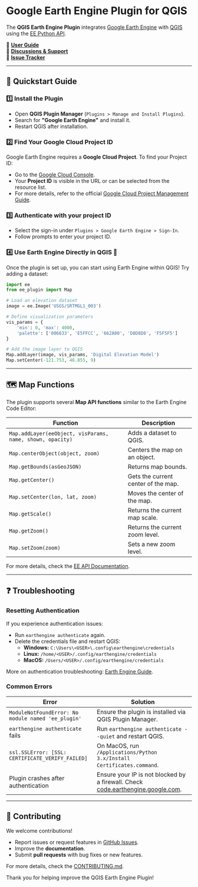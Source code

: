 # Google Earth Engine Plugin for QGIS

The **QGIS Earth Engine Plugin** integrates [Google Earth Engine](http://earthengine.google.com) with [QGIS](https://qgis.org/) using the [EE Python API](https://github.com/google/earthengine-api/tree/master/python). 

📖 **[User Guide](https://gee-community.github.io/qgis-earthengine-plugin/)**  
💬 **[Discussions & Support](https://github.com/gee-community/qgis-earthengine-plugin/discussions)**  
🐞 **[Issue Tracker](https://github.com/gee-community/qgis-earthengine-plugin/issues)**  

---

## 🚀 Quickstart Guide

### 1️⃣ Install the Plugin
- Open **QGIS Plugin Manager** (`Plugins > Manage and Install Plugins`).
- Search for **"Google Earth Engine"** and install it.
- Restart QGIS after installation.

### 2️⃣ Find Your Google Cloud Project ID
Google Earth Engine requires a **Google Cloud Project**. To find your Project ID:

- Go to the [Google Cloud Console](https://console.cloud.google.com/).
- Your **Project ID** is visible in the URL or can be selected from the resource list.
- For more details, refer to the official [Google Cloud Project Management Guide](https://cloud.google.com/resource-manager/docs/creating-managing-projects).

### 3️⃣ Authenticate with your project ID

- Select the sign-in under `Plugins > Google Earth Engine > Sign-In`.
- Follow prompts to enter your project ID.

### 4️⃣ Use Earth Engine Directly in QGIS 🎉
Once the plugin is set up, you can start using Earth Engine within QGIS! Try adding a dataset:

```python
import ee
from ee_plugin import Map

# Load an elevation dataset
image = ee.Image('USGS/SRTMGL1_003')

# Define visualization parameters
vis_params = {
    'min': 0, 'max': 4000,
    'palette': ['006633', 'E5FFCC', '662A00', 'D8D8D8', 'F5F5F5']
}

# Add the image layer to QGIS
Map.addLayer(image, vis_params, 'Digital Elevation Model')
Map.setCenter(-121.753, 46.855, 9)
```
---

## 🗺️ Map Functions

The plugin supports several **Map API functions** similar to the Earth Engine Code Editor:

| Function | Description |
|----------|------------|
| `Map.addLayer(eeObject, visParams, name, shown, opacity)` | Adds a dataset to QGIS. |
| `Map.centerObject(object, zoom)` | Centers the map on an object. |
| `Map.getBounds(asGeoJSON)` | Returns map bounds. |
| `Map.getCenter()` | Gets the current center of the map. |
| `Map.setCenter(lon, lat, zoom)` | Moves the center of the map. |
| `Map.getScale()` | Returns the current map scale. |
| `Map.getZoom()` | Returns the current zoom level. |
| `Map.setZoom(zoom)` | Sets a new zoom level. |

For more details, check the [EE API Documentation](https://developers.google.com/earth-engine/getstarted#adding-data-to-the-map).

---

## ❓ Troubleshooting

### Resetting Authentication
If you experience authentication issues:
- Run `earthengine authenticate` again.
- Delete the credentials file and restart QGIS:
  - **Windows:** `C:\Users\<USER>\.config\earthengine\credentials`
  - **Linux:** `/home/<USER>/.config/earthengine/credentials`
  - **MacOS:** `/Users/<USER>/.config/earthengine/credentials`

More on authentication troubleshooting: [Earth Engine Guide](https://developers.google.com/earth-engine/guides/auth).

### Common Errors
| Error | Solution |
|--------|------------|
| `ModuleNotFoundError: No module named 'ee_plugin'` | Ensure the plugin is installed via QGIS Plugin Manager. |
| `earthengine authenticate` fails | Run `earthengine authenticate --quiet` and restart QGIS. |
| `ssl.SSLError: [SSL: CERTIFICATE_VERIFY_FAILED]` | On MacOS, run `/Applications/Python 3.x/Install Certificates.command`. |
| Plugin crashes after authentication | Ensure your IP is not blocked by a firewall. Check [code.earthengine.google.com](http://code.earthengine.google.com). |

---

## 🤝 Contributing

We welcome contributions!  
- Report issues or request features in [GitHub Issues](https://github.com/gee-community/qgis-earthengine-plugin/issues).  
- Improve the **documentation**.  
- Submit **pull requests** with bug fixes or new features.  

For more details, check the [CONTRIBUTING.md](CONTRIBUTING.md).  

Thank you for helping improve the QGIS Earth Engine Plugin!

